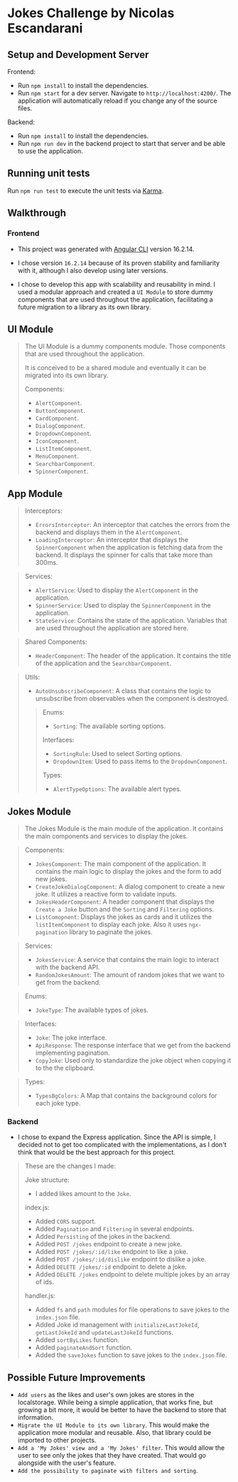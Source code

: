 # Jokes Challenge by Nicolas Escandarani

## Setup and Development Server

Frontend:

- Run `npm install` to install the dependencies.
- Run `npm start` for a dev server. Navigate to `http://localhost:4200/`. The application will automatically reload if you change any of the source files.

Backend:

- Run `npm install` to install the dependencies.
- Run `npm run dev` in the backend project to start that server and be able to use the application.

## Running unit tests

Run `npm run test` to execute the unit tests via [Karma](https://karma-runner.github.io).

## Walkthrough

### Frontend

- This project was generated with [Angular CLI](https://github.com/angular/angular-cli) version 16.2.14.

- I chose version `16.2.14` because of its proven stability and familiarity with it, although I also develop using later versions.

- I chose to develop this app with scalability and reusability in mind. I used a modular approach and created a `UI Module` to store dummy components that are used throughout the application, facilitating a future migration to a library as its own library.

## UI Module
>The UI Module is a dummy components module. Those components that are used throughout the application.
>
>It is conceived to be a shared module and eventually it can be migrated into its own library.
>
>Components:
>- `AlertComponent`.
>- `ButtonComponent`.
>- `CardComponent`.
>- `DialogComponent`.
>- `DropdownComponent`.
>- `IconComponent`.
>- `ListItemComponent`.
>- `MenuComponent`.
>- `SearchbarComponent`.
>- `SpinnerComponent`.

## App Module

>Interceptors:
>- `ErrorsInterceptor`: An interceptor that catches the errors from the backend and displays them in the `AlertComponent`.
>- `LoadingInterceptor`: An interceptor that displays the `SpinnerComponent` when the application is fetching data from the backend. It displays the spinner for calls that take more than 300ms.

>Services:
>- `AlertService`: Used to display the `AlertComponent` in the application.
>- `SpinnerService`: Used to display the `SpinnerComponent` in the application.
>- `StateService`: Contains the state of the application. Variables that are used throughout the application are stored here.

>Shared Components:
>- `HeaderComponent`: The header of the application. It contains the title of the application and the `SearchbarComponent`.

>Utils:
>- `AutoUnsubscribeComponent`: A class that contains the logic to unsubscribe from observables when the component is destroyed.
>>Enums:
>>- `Sorting`: The available sorting options.
>>
>>Interfaces:
>>- `SortingRule`: Used to select Sorting options.
>>- `DropdownItem`: Used to pass items to the `DropdownComponent`.
>>
>>Types:
>>- `AlertTypeOptions`: The available alert types.

## Jokes Module
>The Jokes Module is the main module of the application. It contains the main components and services to display the jokes.

>Components:
>- `JokesComponent`: The main component of the application. It contains the main logic to display the jokes and the form to add new jokes.
>- `CreateJokeDialogComponent`: A dialog component to create a new joke. It utilizes a reactive form to validate inputs.
>- `JokesHeaderComponent`: A header component that displays the `Create a Joke` button and the `Sorting` and `Filtering` options.
>- `ListComopnent`: Displays the jokes as cards and it utilizes the `listItemComponent` to display each joke. Also it uses `ngx-pagination` library to paginate the jokes.

>Services:
>- `JokesService`: A service that contains the main logic to interact with the backend API.
>- `RandomJokesAmount`: The amount of random jokes that we want to get from the backend.

>Enums:
>- `JokeType`: The available types of jokes.

>Interfaces:
>- `Joke`: The joke interface.
>- `ApiResponse`: The response interface that we get from the backend implementing pagination.
>- `CopyJoke`: Used only to standardize the joke object when copying it to the the clipboard.

>Types:
>- `TypesBgColors`: A Map that contains the background colors for each joke type.

### Backend
- I chose to expand the Express application. Since the API is simple, I decided not to get too complicated with the implementations, as I don't think that would be the best approach for this project.

>These are the changes I made:
>
>Joke structure:
>- I added likes amount to the `Joke`.
>
> index.js:
> 
>- Added `CORS` support.
>- Added `Pagination` and `Filtering` in several endpoints.
>- Added `Persisting` of the jokes in the backend.
>- Added `POST /jokes` endpoint to create a new joke.
>- Added `POST /jokes/:id/like` endpoint to like a joke.
>- Added `POST /jokes/:id/dislike` endpoint to dislike a joke.
>- Added `DELETE /jokes/:id` endpoint to delete a joke.
>- Added `DELETE /jokes` endpoint to delete multiple jokes by an array of ids.
>
> handler.js:
>
>- Added `fs` and `path` modules for file operations to save jokes to the `index.json` file.
>- Added Joke id management with `initializeLastJokeId`, `getLastJokeId` and `updateLastJokeId` functions.
>- Added `sortByLikes` function.
>- Added `paginateAndSort` function.
>- Added the `saveJokes` function to save jokes to the `index.json` file.

## Possible Future Improvements

- `Add users` as the likes and user's own jokes are stores in the localstorage. While being a simple application, that works fine, but growing a bit more, it would be better to have the backend to store that information.
- `Migrate the UI Module to its own library`. This would make the application more modular and reusable. Also, that library could be imported to other projects.
- `Add a 'My Jokes' view and a 'My Jokes' filter`. This would allow the user to see only the jokes that they have created. That would go alongside with the user's feature.
- `Add the possibility to paginate with filters and sorting`.
